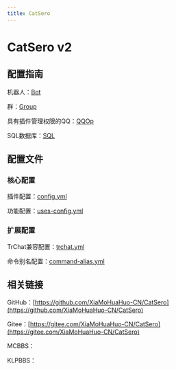 ```yaml
---
title: CatSero
---
```

# CatSero v2

## 配置指南

机器人：[Bot](指南/Bot)

群：[Group](指南/Group)

具有插件管理权限的QQ：[QQOp](指南/QQOp)

SQL数据库：[SQL](指南/SQL)

## 配置文件

### 核心配置

插件配置：[config.yml](配置文件/config.yml)

功能配置：[uses-config.yml](配置文件/uses-config.yml)

### 扩展配置

TrChat兼容配置：[trchat.yml](配置文件/扩展/trchat.yml)

命令别名配置：[command-alias.yml](配置文件/扩展/command-alias.yml)

## 相关链接

GitHub：[https://github.com/XiaMoHuaHuo-CN/CatSero](https://github.com/XiaMoHuaHuo-CN/CatSero)

Gitee：[https://gitee.com/XiaMoHuaHuo-CN/CatSero](https://gitee.com/XiaMoHuaHuo-CN/CatSero)

MCBBS：

KLPBBS：